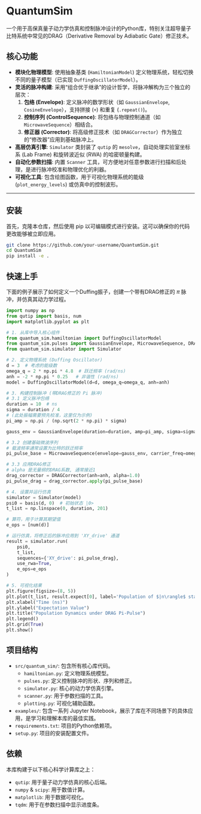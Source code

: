 # QuantumSim

一个用于高保真量子动力学仿真和控制脉冲设计的Python库，特别关注超导量子比特系统中常见的DRAG（Derivative Removal by Adiabatic Gate）修正技术。

## 核心功能

- **模块化物理模型**: 使用抽象基类 (`HamiltonianModel`) 定义物理系统，轻松切换不同的量子模型（已实现 `DuffingOscillatorModel`）。
- **灵活的脉冲构建**: 采用“组合优于继承”的设计哲学，将脉冲解构为三个独立的层次：
    1.  **包络 (Envelope)**: 定义脉冲的数学形状（如 `GaussianEnvelope`, `CosineEnvelope`），支持拼接 (`+`) 和重复 (`.repeat()`)。
    2.  **控制序列 (ControlSequence)**: 将包络与物理控制通道（如 `MicrowaveSequence`）相结合。
    3.  **修正器 (Corrector)**: 将高级修正技术（如 `DRAGCorrector`）作为独立的“修改器”应用到基础脉冲上。
- **高层仿真引擎**: `Simulator` 类封装了 `qutip` 的 `mesolve`，自动处理实验室坐标系 (Lab Frame) 和旋转波近似 (RWA) 的哈密顿量构建。
- **自动化参数扫描**: 内置 `Scanner` 工具，可方便地对任意参数进行扫描和后处理，是进行脉冲校准和物理优化的利器。
- **可视化工具**: 包含绘图函数，用于可视化物理系统的能级 (`plot_energy_levels`) 或仿真中的控制波形。
****
## 安装

首先，克隆本仓库，然后使用 pip 以可编辑模式进行安装。这可以确保你的代码更改能够被立即应用。

```bash
git clone https://github.com/your-username/QuantumSim.git
cd QuantumSim
pip install -e .
```

## 快速上手

下面的例子展示了如何定义一个Duffing振子，创建一个带有DRAG修正的 $\pi$ 脉冲，并仿真其动力学过程。

```python
import numpy as np
from qutip import basis, num
import matplotlib.pyplot as plt

# 1. 从库中导入核心组件
from quantum_sim.hamiltonian import DuffingOscillatorModel
from quantum_sim.pulses import GaussianEnvelope, MicrowaveSequence, DRAGCorrector
from quantum_sim.simulator import Simulator

# 2. 定义物理系统 (Duffing Oscillator)
d = 3  # 考虑的能级数
omega_q = 2 * np.pi * 4.8  # 跃迁频率 (rad/ns)
anh = -2 * np.pi * 0.25   # 非谐性 (rad/ns)
model = DuffingOscillatorModel(d=d, omega_q=omega_q, anh=anh)

# 3. 构建控制脉冲 (带DRAG修正的 Pi 脉冲)
# 3.1 定义脉冲包络
duration = 10  # ns
sigma = duration / 4
# (此处振幅需要预先校准，这里仅为示例)
pi_amp = np.pi / (np.sqrt(2 * np.pi) * sigma) 

gauss_env = GaussianEnvelope(duration=duration, amp=pi_amp, sigma=sigma)

# 3.2 创建基础微波序列
# 载波频率通常设置为比特的跃迁频率
pi_pulse_base = MicrowaveSequence(envelope=gauss_env, carrier_freq=omega_q)

# 3.3 应用DRAG修正
# alpha 是无量纲的DRAG系数, 通常接近1
drag_corrector = DRAGCorrector(anh=anh, alpha=1.0)
pi_pulse_drag = drag_corrector.apply(pi_pulse_base)

# 4. 设置并运行仿真
simulator = Simulator(model)
psi0 = basis(d, 0)  # 初始状态 |0>
t_list = np.linspace(0, duration, 201)

# 算符，用于计算其期望值
e_ops = [num(d)] 

# 运行仿真，将修正后的脉冲应用到 'XY_drive' 通道
result = simulator.run(
    psi0,
    t_list,
    sequences={'XY_drive': pi_pulse_drag},
    use_rwa=True,
    e_ops=e_ops
)

# 5. 可视化结果
plt.figure(figsize=(8, 5))
plt.plot(t_list, result.expect[0], label='Population of $|n\rangle$ states')
plt.xlabel("Time (ns)")
plt.ylabel("Expectation Value")
plt.title("Population Dynamics under DRAG Pi-Pulse")
plt.legend()
plt.grid(True)
plt.show()
```

## 项目结构

- `src/quantum_sim/`: 包含所有核心库代码。
    - `hamiltonian.py`: 定义物理系统模型。
    - `pulses.py`: 定义控制脉冲的形状、序列和修正。
    - `simulator.py`: 核心的动力学仿真引擎。
    - `scanner.py`: 用于参数扫描的工具。
    - `plotting.py`: 可视化辅助函数。
- `examples/`: 包含一系列 Jupyter Notebook，展示了库在不同场景下的具体应用，是学习和理解本库的最佳实践。
- `requirements.txt`: 项目的Python依赖项。
- `setup.py`: 项目的安装配置文件。

## 依赖

本库构建于以下核心科学计算库之上：
- `qutip`: 用于量子动力学仿真的核心后端。
- `numpy` & `scipy`: 用于数值计算。
- `matplotlib`: 用于数据可视化。
- `tqdm`: 用于在参数扫描中显示进度条。
